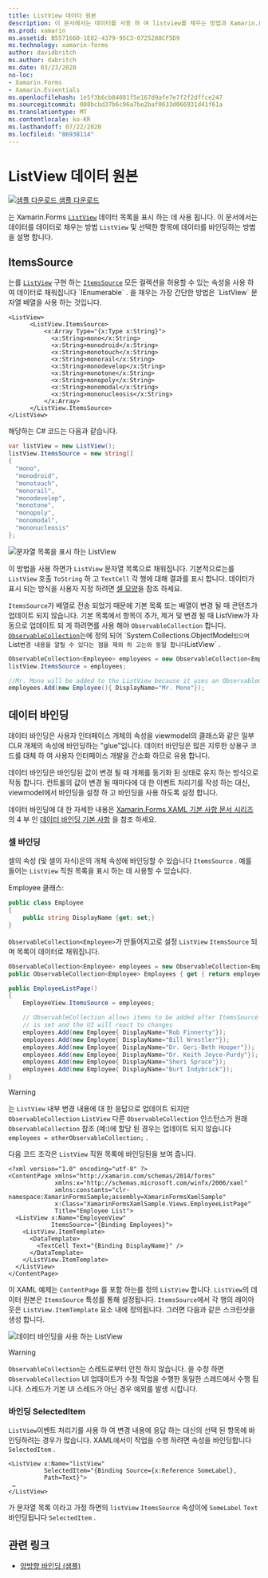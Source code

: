 ```yaml
---
title: ListView 데이터 원본
description: 이 문서에서는 데이터를 사용 하 여 listview를 채우는 방법과 Xamarin.Forms listview에서 데이터 바인딩을 사용 하는 방법을 설명 합니다.
ms.prod: xamarin
ms.assetid: B5571660-1E82-4379-95C3-0725288CF5D9
ms.technology: xamarin-forms
author: davidbritch
ms.author: dabritch
ms.date: 03/23/2020
no-loc:
- Xamarin.Forms
- Xamarin.Essentials
ms.openlocfilehash: 1e5f3b6cb84081f5e167d9afe7e7f2f2dffce247
ms.sourcegitcommit: 008bcbd37b6c96a7be2baf0633d066931d41f61a
ms.translationtype: MT
ms.contentlocale: ko-KR
ms.lasthandoff: 07/22/2020
ms.locfileid: "86938114"
---
```

# <a name="listview-data-sources"></a>ListView 데이터 원본

[![샘플 다운로드](~/media/shared/download.png) 샘플 다운로드](https://docs.microsoft.com/samples/xamarin/xamarin-forms-samples/userinterface-listview-switchentrytwobinding)

는 Xamarin.Forms [`ListView`](xref:Xamarin.Forms.ListView) 데이터 목록을 표시 하는 데 사용 됩니다. 이 문서에서는 데이터를 데이터로 채우는 방법 `ListView` 및 선택한 항목에 데이터를 바인딩하는 방법을 설명 합니다.

## <a name="itemssource"></a>ItemsSource

는를 [`ListView`](xref:Xamarin.Forms.ListView) 구현 하는 [`ItemsSource`](xref:Xamarin.Forms.ItemsView`1.ItemsSource) 모든 컬렉션을 허용할 수 있는 속성을 사용 하 여 데이터로 채워집니다 `IEnumerable` . 을 채우는 가장 간단한 방법은 `ListView` 문자열 배열을 사용 하는 것입니다.

```xaml
<ListView>
      <ListView.ItemsSource>
          <x:Array Type="{x:Type x:String}">
            <x:String>mono</x:String>
            <x:String>monodroid</x:String>
            <x:String>monotouch</x:String>
            <x:String>monorail</x:String>
            <x:String>monodevelop</x:String>
            <x:String>monotone</x:String>
            <x:String>monopoly</x:String>
            <x:String>monomodal</x:String>
            <x:String>mononucleosis</x:String>
          </x:Array>
      </ListView.ItemsSource>
</ListView>
```

해당하는 C# 코드는 다음과 같습니다.

```csharp
var listView = new ListView();
listView.ItemsSource = new string[]
{
  "mono",
  "monodroid",
  "monotouch",
  "monorail",
  "monodevelop",
  "monotone",
  "monopoly",
  "monomodal",
  "mononucleosis"
};
```

![문자열 목록을 표시 하는 ListView](data-and-databinding-images/itemssource-simple.png)

이 방법을 사용 하면가 `ListView` 문자열 목록으로 채워집니다. 기본적으로는를 `ListView` 호출 `ToString` 하 고 `TextCell` 각 행에 대해 결과를 표시 합니다. 데이터가 표시 되는 방식을 사용자 지정 하려면 [셀 모양](~/xamarin-forms/user-interface/listview/customizing-cell-appearance.md)을 참조 하세요.

`ItemsSource`가 배열로 전송 되었기 때문에 기본 목록 또는 배열이 변경 될 때 콘텐츠가 업데이트 되지 않습니다. 기본 목록에서 항목이 추가, 제거 및 변경 될 때 ListView가 자동으로 업데이트 되 게 하려면를 사용 해야 `ObservableCollection` 합니다. [`ObservableCollection`](xref:System.Collections.ObjectModel.ObservableCollection`1)는에 정의 되어 `System.Collections.ObjectModel` 있으며 `List` 변경 내용을 알릴 수 있다는 점을 제외 하 고는와 동일 합니다 `ListView` .

```csharp
ObservableCollection<Employee> employees = new ObservableCollection<Employee>();
listView.ItemsSource = employees;

//Mr. Mono will be added to the ListView because it uses an ObservableCollection
employees.Add(new Employee(){ DisplayName="Mr. Mono"});
```

## <a name="data-binding"></a>데이터 바인딩

데이터 바인딩은 사용자 인터페이스 개체의 속성을 viewmodel의 클래스와 같은 일부 CLR 개체의 속성에 바인딩하는 "glue"입니다. 데이터 바인딩은 많은 지루한 상용구 코드를 대체 하 여 사용자 인터페이스 개발을 간소화 하므로 유용 합니다.

데이터 바인딩은 바인딩된 값이 변경 될 때 개체를 동기화 된 상태로 유지 하는 방식으로 작동 합니다. 컨트롤의 값이 변경 될 때마다에 대 한 이벤트 처리기를 작성 하는 대신, viewmodel에서 바인딩을 설정 하 고 바인딩을 사용 하도록 설정 합니다.

데이터 바인딩에 대 한 자세한 내용은 [ Xamarin.Forms XAML 기본 사항 문서 시리즈](~/xamarin-forms/xaml/xaml-basics/index.md)의 4 부 인 [데이터 바인딩 기본 사항](~/xamarin-forms/xaml/xaml-basics/data-binding-basics.md) 을 참조 하세요.

### <a name="binding-cells"></a>셀 바인딩

셀의 속성 (및 셀의 자식)은의 개체 속성에 바인딩할 수 있습니다 `ItemsSource` . 예를 들어는 `ListView` 직원 목록을 표시 하는 데 사용할 수 있습니다.

Employee 클래스:

```csharp
public class Employee
{
    public string DisplayName {get; set;}
}
```

`ObservableCollection<Employee>`가 만들어지고로 설정 `ListView` `ItemsSource` 되며 목록이 데이터로 채워집니다.

```csharp
ObservableCollection<Employee> employees = new ObservableCollection<Employee>();
public ObservableCollection<Employee> Employees { get { return employees; }}

public EmployeeListPage()
{
    EmployeeView.ItemsSource = employees;

    // ObservableCollection allows items to be added after ItemsSource
    // is set and the UI will react to changes
    employees.Add(new Employee{ DisplayName="Rob Finnerty"});
    employees.Add(new Employee{ DisplayName="Bill Wrestler"});
    employees.Add(new Employee{ DisplayName="Dr. Geri-Beth Hooper"});
    employees.Add(new Employee{ DisplayName="Dr. Keith Joyce-Purdy"});
    employees.Add(new Employee{ DisplayName="Sheri Spruce"});
    employees.Add(new Employee{ DisplayName="Burt Indybrick"});
}
```

> [!WARNING]
> 는 `ListView` 내부 변경 내용에 대 한 응답으로 업데이트 되지만 `ObservableCollection` `ListView` 다른 `ObservableCollection` 인스턴스가 원래 `ObservableCollection` 참조 (예:)에 할당 된 경우는 업데이트 되지 않습니다 `employees = otherObservableCollection;` .

다음 코드 조각은 `ListView` 직원 목록에 바인딩된을 보여 줍니다.

```xaml
<?xml version="1.0" encoding="utf-8" ?>
<ContentPage xmlns="http://xamarin.com/schemas/2014/forms"
             xmlns:x="http://schemas.microsoft.com/winfx/2006/xaml"
             xmlns:constants="clr-namespace:XamarinFormsSample;assembly=XamarinFormsXamlSample"
             x:Class="XamarinFormsXamlSample.Views.EmployeeListPage"
             Title="Employee List">
  <ListView x:Name="EmployeeView"
            ItemsSource="{Binding Employees}">
    <ListView.ItemTemplate>
      <DataTemplate>
        <TextCell Text="{Binding DisplayName}" />
      </DataTemplate>
    </ListView.ItemTemplate>
  </ListView>
</ContentPage>
```

이 XAML 예제는 `ContentPage` 를 포함 하는를 정의 `ListView` 합니다. `ListView`의 데이터 원본은 `ItemsSource` 특성를 통해 설정됩니다. `ItemsSource`에서 각 행의 레이아웃은 `ListView.ItemTemplate` 요소 내에 정의됩니다. 그러면 다음과 같은 스크린샷을 생성 합니다.

![데이터 바인딩을 사용 하는 ListView](data-and-databinding-images/bound-data.png)

> [!WARNING]
> `ObservableCollection`는 스레드로부터 안전 하지 않습니다. 을 수정 하면 `ObservableCollection` UI 업데이트가 수정 작업을 수행한 동일한 스레드에서 수행 됩니다. 스레드가 기본 UI 스레드가 아닌 경우 예외를 발생 시킵니다.

### <a name="binding-selecteditem"></a>바인딩 SelectedItem

`ListView`이벤트 처리기를 사용 하 여 변경 내용에 응답 하는 대신의 선택 된 항목에 바인딩하려는 경우가 많습니다. XAML에서이 작업을 수행 하려면 속성을 바인딩합니다 `SelectedItem` .

```xaml
<ListView x:Name="listView"
          SelectedItem="{Binding Source={x:Reference SomeLabel},
          Path=Text}">
 …
</ListView>
```

가 문자열 목록 이라고 가정 하면의 `listView` `ItemsSource` 속성이에 `SomeLabel` `Text` 바인딩됩니다 `SelectedItem` .

## <a name="related-links"></a>관련 링크

- [양방향 바인딩 (샘플)](https://docs.microsoft.com/samples/xamarin/xamarin-forms-samples/userinterface-listview-switchentrytwobinding)
